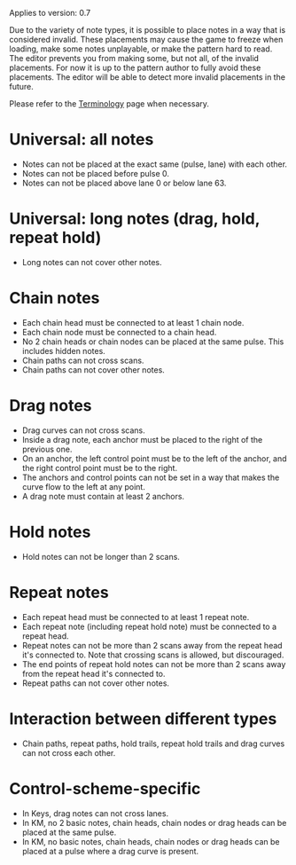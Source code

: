 Applies to version: 0.7

Due to the variety of note types, it is possible to place notes in a way that is considered invalid. These placements may cause the game to freeze when loading, make some notes unplayable, or make the pattern hard to read. The editor prevents you from making some, but not all, of the invalid placements. For now it is up to the pattern author to fully avoid these placements. The editor will be able to detect more invalid placements in the future.

Please refer to the [Terminology](Terminology.md) page when necessary.

# Universal: all notes
* Notes can not be placed at the exact same (pulse, lane) with each other.
* Notes can not be placed before pulse 0.
* Notes can not be placed above lane 0 or below lane 63.

# Universal: long notes (drag, hold, repeat hold)
* Long notes can not cover other notes.

# Chain notes
* Each chain head must be connected to at least 1 chain node.
* Each chain node must be connected to a chain head.
* No 2 chain heads or chain nodes can be placed at the same pulse. This includes hidden notes.
* Chain paths can not cross scans.
* Chain paths can not cover other notes.

# Drag notes
* Drag curves can not cross scans.
* Inside a drag note, each anchor must be placed to the right of the previous one.
* On an anchor, the left control point must be to the left of the anchor, and the right control point must be to the right.
* The anchors and control points can not be set in a way that makes the curve flow to the left at any point.
* A drag note must contain at least 2 anchors.

# Hold notes
* Hold notes can not be longer than 2 scans.

# Repeat notes
* Each repeat head must be connected to at least 1 repeat note.
* Each repeat note (including repeat hold note) must be connected to a repeat head.
* Repeat notes can not be more than 2 scans away from the repeat head it's connected to. Note that crossing scans is allowed, but discouraged.
* The end points of repeat hold notes can not be more than 2 scans away from the repeat head it's connected to.
* Repeat paths can not cover other notes.

# Interaction between different types
* Chain paths, repeat paths, hold trails, repeat hold trails and drag curves can not cross each other.

# Control-scheme-specific
* In Keys, drag notes can not cross lanes.
* In KM, no 2 basic notes, chain heads, chain nodes or drag heads can be placed at the same pulse.
* In KM, no basic notes, chain heads, chain nodes or drag heads can be placed at a pulse where a drag curve is present.
